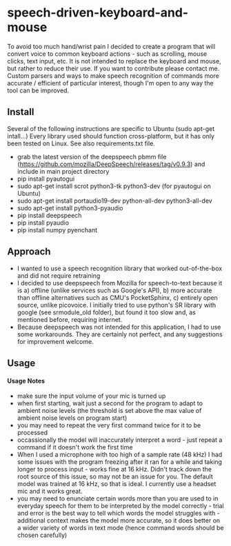# speech-driven-keyboard-and-mouse
To avoid too much hand/wrist pain I decided to create a program that will convert voice to common keyboard actions - such as scrolling, mouse clicks, text input, etc. It is not intended to replace the keyboard and mouse, but rather to reduce their use. If you want to contribute please contact me. Custom parsers and ways to make speech recognition of commands more accurate / efficient of particular interest, though I'm open to any way the tool can be improved.

## Install

Several of the following instructions are specific to Ubuntu (sudo apt-get intall...) Every library used should function cross-platform, but it has only been tested on Linux. See also requirements.txt file.

- grab the latest version of the deepspeech pbmm file (https://github.com/mozilla/DeepSpeech/releases/tag/v0.9.3) and include in main project directory
- pip install pyautogui
- sudo apt-get install scrot python3-tk python3-dev (for pyautogui on Ubuntu)
- sudo apt-get install portaudio19-dev python-all-dev python3-all-dev
- sudo apt-get install python3-pyaudio
- pip install deepspeech
- pip install pyaudio
- pip install numpy pyenchant

## Approach

- I wanted to use a speech recognition library that worked out-of-the-box and did not require retraining
- I decided to use deepspeech from Mozilla for speech-to-text because it is a) offline (unlike services such as Google's API), b) more accurate than offline alternatives such as CMU's PocketSphinx, c) entirely open source, unlike picovoice. I initially tried to use python's SR library with google (see srmodule_old folder), but found it too slow and, as mentioned before, requiring internet.
- Because deepspeech was not intended for this application, I had to use some workarounds. They are certainly not perfect, and any suggestions for improvement welcome. 

## Usage


#### Usage Notes

- make sure the input volume of your mic is turned up 
- when first starting, wait just a second for the program to adapt to ambient noise levels (the threshold is set above the max value of ambient noise levels on program start)
- you may need to repeat the very first command twice for it to be processed
- occassionally the model will inaccurately interpret a word - just repeat a command if it doesn't work the first time
- When I used a microphone with too high of a sample rate (48 kHz) I had some issues with the program freezing after it ran for a while and taking longer to process input - works fine at 16 kHz. Didn't track down the root source of this issue, so may not be an issue for you. The default model was trained at 16 kHz, so that is ideal. I currently use a headset mic and it works great. 
- you may need to enunciate certain words more than you are used to in everyday speech for them to be interpreted by the model correctly - trial and error is the best way to tell which words the model struggles with - additional context makes the model more accurate, so it does better on a wider variety of words in text mode (hence command words should be chosen carefully)

